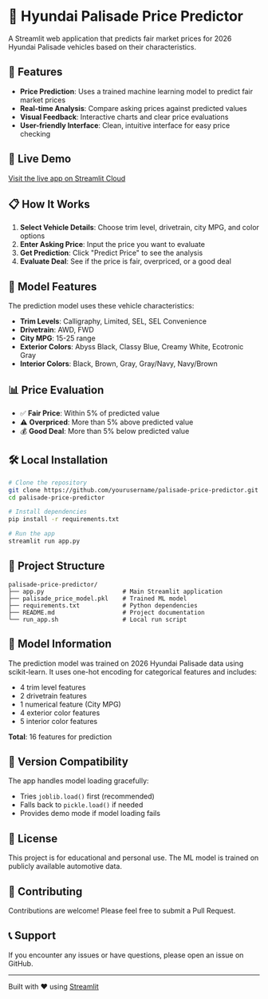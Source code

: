 # 🚗 Hyundai Palisade Price Predictor

A Streamlit web application that predicts fair market prices for 2026 Hyundai Palisade vehicles based on their characteristics.

## 🎯 Features

- **Price Prediction**: Uses a trained machine learning model to predict fair market prices
- **Real-time Analysis**: Compare asking prices against predicted values
- **Visual Feedback**: Interactive charts and clear price evaluations
- **User-friendly Interface**: Clean, intuitive interface for easy price checking

## 🚀 Live Demo

[Visit the live app on Streamlit Cloud](https://your-app-url-here.streamlit.app)

## 📋 How It Works

1. **Select Vehicle Details**: Choose trim level, drivetrain, city MPG, and color options
2. **Enter Asking Price**: Input the price you want to evaluate
3. **Get Prediction**: Click "Predict Price" to see the analysis
4. **Evaluate Deal**: See if the price is fair, overpriced, or a good deal

## 🔧 Model Features

The prediction model uses these vehicle characteristics:

- **Trim Levels**: Calligraphy, Limited, SEL, SEL Convenience
- **Drivetrain**: AWD, FWD
- **City MPG**: 15-25 range
- **Exterior Colors**: Abyss Black, Classy Blue, Creamy White, Ecotronic Gray
- **Interior Colors**: Black, Brown, Gray, Gray/Navy, Navy/Brown

## 📊 Price Evaluation

- ✅ **Fair Price**: Within 5% of predicted value
- ⚠️ **Overpriced**: More than 5% above predicted value
- 💰 **Good Deal**: More than 5% below predicted value

## 🛠️ Local Installation

```bash
# Clone the repository
git clone https://github.com/yourusername/palisade-price-predictor.git
cd palisade-price-predictor

# Install dependencies
pip install -r requirements.txt

# Run the app
streamlit run app.py
```

## 📁 Project Structure

```
palisade-price-predictor/
├── app.py                      # Main Streamlit application
├── palisade_price_model.pkl    # Trained ML model
├── requirements.txt            # Python dependencies
├── README.md                   # Project documentation
└── run_app.sh                  # Local run script
```

## 🤖 Model Information

The prediction model was trained on 2026 Hyundai Palisade data using scikit-learn. It uses one-hot encoding for categorical features and includes:

- 4 trim level features
- 2 drivetrain features  
- 1 numerical feature (City MPG)
- 4 exterior color features
- 5 interior color features

**Total**: 16 features for prediction

## 🔄 Version Compatibility

The app handles model loading gracefully:
- Tries `joblib.load()` first (recommended)
- Falls back to `pickle.load()` if needed
- Provides demo mode if model loading fails

## 📝 License

This project is for educational and personal use. The ML model is trained on publicly available automotive data.

## 🤝 Contributing

Contributions are welcome! Please feel free to submit a Pull Request.

## 📞 Support

If you encounter any issues or have questions, please open an issue on GitHub.

---

Built with ❤️ using [Streamlit](https://streamlit.io/)